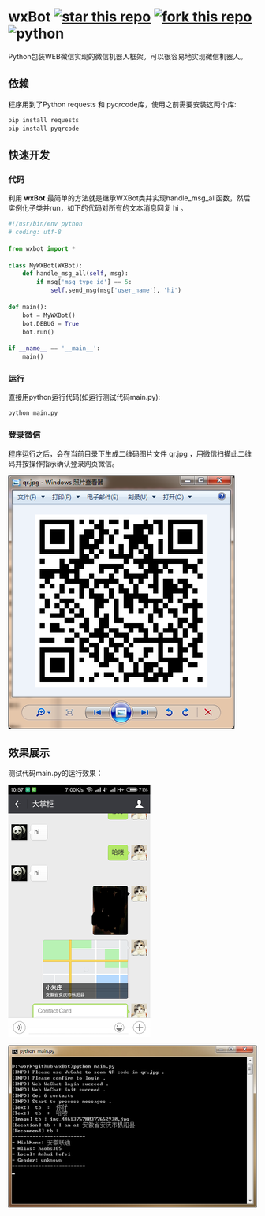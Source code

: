 # wxBot [![star this repo](http://github-svg-buttons.herokuapp.com/star.svg?user=liuwons&repo=wxBot&style=flat&background=1081C1)](http://github.com/liuwons/wxBot) [![fork this repo](http://github-svg-buttons.herokuapp.com/fork.svg?user=liuwons&repo=wxBot&style=flat&background=1081C1)](http://github.com/liuwons/wxBot/fork) ![python](https://img.shields.io/badge/python-2.7-ff69b4.svg)

Python包装WEB微信实现的微信机器人框架。可以很容易地实现微信机器人。

## 依赖
程序用到了Python requests 和 pyqrcode库，使用之前需要安装这两个库:

```bash
pip install requests
pip install pyqrcode
```

## 快速开发
### 代码

利用 **wxBot** 最简单的方法就是继承WXBot类并实现handle_msg_all函数，然后实例化子类并run，如下的代码对所有的文本消息回复 hi 。
```python
#!/usr/bin/env python
# coding: utf-8

from wxbot import *

class MyWXBot(WXBot):
    def handle_msg_all(self, msg):
        if msg['msg_type_id'] == 5:
            self.send_msg(msg['user_name'], 'hi')

def main():
    bot = MyWXBot()
    bot.DEBUG = True
    bot.run()

if __name__ == '__main__':
    main()
```

### 运行

直接用python运行代码(如运行测试代码main.py):

``` python
python main.py
```

### 登录微信

程序运行之后，会在当前目录下生成二维码图片文件 qr.jpg ，用微信扫描此二维码并按操作指示确认登录网页微信。


![1](img/1.png)

## 效果展示
测试代码main.py的运行效果：

![向机器人发送消息](img/send_msg.png)

![后台](img/backfront.jpg)
